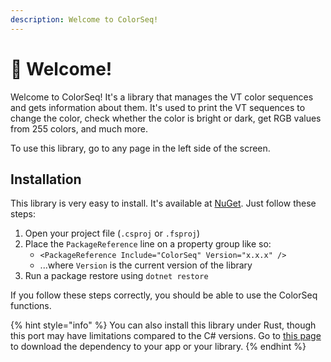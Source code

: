 ```yaml
---
description: Welcome to ColorSeq!
---
```


# 👋 Welcome!

Welcome to ColorSeq! It's a library that manages the VT color sequences and gets information about them. It's used to print the VT sequences to change the color, check whether the color is bright or dark, get RGB values from 255 colors, and much more.

To use this library, go to any page in the left side of the screen.

## Installation

This library is very easy to install. It's available at [NuGet](https://www.nuget.org/packages/ColorSeq/). Just follow these steps:

1. Open your project file (`.csproj` or `.fsproj`)
2. Place the `PackageReference` line on a property group like so:
   * `<PackageReference Include="ColorSeq" Version="x.x.x" />`
   * ...where `Version` is the current version of the library
3. Run a package restore using `dotnet restore`

If you follow these steps correctly, you should be able to use the ColorSeq functions.

{% hint style="info" %}
You can also install this library under Rust, though this port may have limitations compared to the C# versions. Go to [this page](https://crates.io/crates/colorseq) to download the dependency to your app or your library.
{% endhint %}
